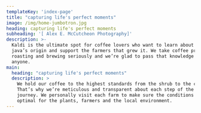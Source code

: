```yaml
---
templateKey: 'index-page'
title: "capturing life's perfect moments"
image: /img/home-jumbotron.jpg
heading: capturing life's perfect moments
subheading: '[ Alex E. McCutcheon Photography]'
description: >-
  Kaldi is the ultimate spot for coffee lovers who want to learn about their
  java’s origin and support the farmers that grew it. We take coffee production,
  roasting and brewing seriously and we’re glad to pass that knowledge to
  anyone.
main:
  heading: "capturing life's perfect moments"
  description: >
    We hold our coffee to the highest standards from the shrub to the cup.
    That’s why we’re meticulous and transparent about each step of the coffee’s
    journey. We personally visit each farm to make sure the conditions are
    optimal for the plants, farmers and the local environment.
---
```

